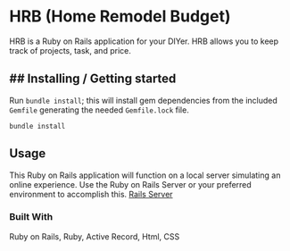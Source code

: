 # HRB (Home Remodel Budget)

HRB is a Ruby on Rails application for your DIYer. HRB allows you to keep track of projects, task, and price. 

## ## Installing / Getting started

Run `bundle install`; this will install gem dependencies from the included `Gemfile` generating the needed `Gemfile.lock` file.

`bundle install`

## Usage

This Ruby on Rails application will function on a local server simulating an online experience. Use the Ruby on Rails Server or your preferred environment to accomplish this.
[Rails Server](https://guides.rubyonrails.org/getting_started.html)

### Built With

Ruby on Rails, Ruby, Active Record, Html, CSS
